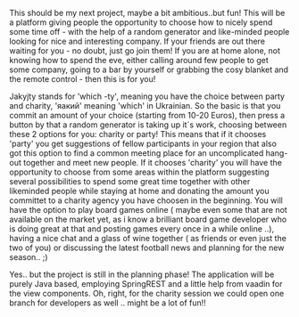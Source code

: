 This should be my next project, maybe a bit ambitious..but fun! This will be a platform giving people the opportunity to choose how to nicely spend some time off - with the help of a random generator and 
like-minded people looking for nice and interesting company. If your friends are out there waiting for you - no doubt, just go join them! 
If you are at home alone, not knowing how to spend the eve, either calling around few people to get some company, going to a bar by yourself or grabbing the cosy blanket and the remote control - then this is for you!

Jakyjty stands for 'which -ty', meaning you have the choice between party and charity, 'яакий' meaning 'which' in Ukrainian. So the basic is that you commit an amount of your choice (starting from 10-20 Euros), 
then press a button by that a random generator is taking up it´s work, choosing between these 2 options for you: charity or party! 
This means that if it chooses 'party' you get suggestions of fellow participants in your region that also got this option to find a common meeting place for an uncomplicated hang-out together and meet new people. 
If it chooses 'charity' you will have the opportunity to choose from some areas within the platform suggesting several possibilities to spend some great time together with other likeminded people while staying at home 
and donating the amount you committet to a charity agency you have choosen in the beginning. 
You will have the option to play board games online ( maybe even some that are not available on the market yet, as i know a brilliant board game developer who is doing great at that and posting games every once in a while 
online ..), having a nice chat and a glass of wine together ( as friends or even just the two of you) or discussing the latest football news and planning for the new season.. ;)

Yes.. but the project is still in the planning phase! The application will be purely Java based, employing SpringREST and a little help from vaadin for the view components. 
Oh, right, for the charity session we could open one branch for developers as well .. might be a lot of fun!!
